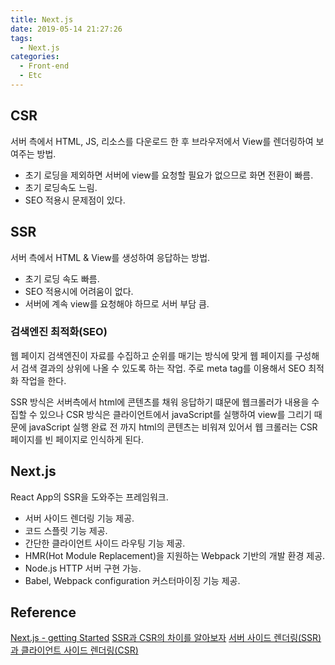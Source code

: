 ```yaml
---
title: Next.js
date: 2019-05-14 21:27:26
tags:
  - Next.js
categories:
  - Front-end
  - Etc
---
```


## CSR
서버 측에서 HTML, JS, 리소스를 다운로드 한 후 브라우저에서 View를 렌더링하여 보여주는 방법.

- 초기 로딩을 제외하면 서버에 view를 요청할 필요가 없으므로 화면 전환이 빠름.
- 초기 로딩속도 느림.
- SEO 적용시 문제점이 있다.

## SSR
서버 측에서 HTML & View를 생성하여 응답하는 방법.

- 초기 로딩 속도 빠름.
- SEO 적용시에 어려움이 없다.
- 서버에 계속 view를 요청해야 하므로 서버 부담 큼.

### 검색엔진 최적화(SEO)
웹 페이지 검색엔진이 자료를 수집하고 순위를 매기는 방식에 맞게 웹 페이지를 구성해서 검색 결과의 상위에 나올 수 있도록 하는 작업. 주로 meta tag를 이용해서 SEO 최적화 작업을 한다. 

SSR 방식은 서버측에서 html에 콘텐츠를 채워 응답하기 떄문에 웹크롤러가 내용을 수집할 수 있으나 CSR 방식은 클라이언트에서 javaScript를 실행하여 view를 그리기 때문에 javaScript 실행 완료 전 까지 html의 콘텐츠는 비워져 있어서 웹 크롤러는 CSR 페이지를 빈 페이지로 인식하게 된다.

## Next.js
React App의 SSR을 도와주는 프레임워크. 

- 서버 사이드 렌더링 기능 제공.
- 코드 스플릿 기능 제공.
- 간단한 클라이언트 사이드 라우팅 기능 제공.
- HMR(Hot Module Replacement)을 지원하는 Webpack 기반의 개발 환경 제공.
- Node.js HTTP 서버 구현 가능.
- Babel, Webpack configuration 커스터마이징 기능 제공.

## Reference
[Next.js - getting Started](https://nextjs.org/learn/basics/getting-started)
[SSR과 CSR의 차이를 알아보자](https://velog.io/@rjs1197/SSR%EA%B3%BC-CSR%EC%9D%98-%EC%B0%A8%EC%9D%B4%EB%A5%BC-%EC%95%8C%EC%95%84%EB%B3%B4%EC%9E%90)
[서버 사이드 렌더링(SSR)과 클라이언트 사이드 렌더링(CSR)](https://goodgid.github.io/Server-Side-Rendering-and-Client-Side-Rendering/2)